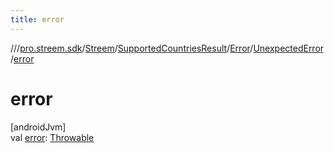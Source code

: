 ```yaml
---
title: error
---
```

//[<root>](../../../../../../index.html)/[pro.streem.sdk](../../../../index.html)/[Streem](../../../index.html)/[SupportedCountriesResult](../../index.html)/[Error](../index.html)/[UnexpectedError](index.html)/[error](error.html)



# error



[androidJvm]\
val [error](error.html): [Throwable](https://kotlinlang.org/api/latest/jvm/stdlib/kotlin/-throwable/index.html)




